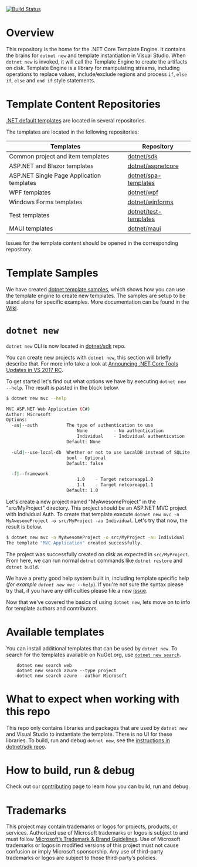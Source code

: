 [![Build Status](https://dev.azure.com/dnceng-public/public/_apis/build/status/dotnet/templating/templating-ci?branchName=main)](https://dev.azure.com/dnceng-public/public/_build/latest?definitionId=24&branchName=main) 

# Overview

This repository is the home for the .NET Core Template Engine. It contains the brains for `dotnet new` and template instantiation in Visual Studio.
When `dotnet new` is invoked, it will call the Template Engine to create the artifacts on disk.
Template Engine is a library for manipulating streams, including operations to replace values, include/exclude 
regions and process `if`, `else if`, `else` and `end if` style statements.

# Template Content Repositories

[.NET default templates](https://docs.microsoft.com/en-us/dotnet/core/tools/dotnet-new-sdk-templates) are located in several repositories.

The templates are located in the following repositories:

| Templates | Repository |
|---|---|
|Common project and item templates|[dotnet/sdk](https://github.com/dotnet/sdk)|
|ASP.NET and Blazor templates|[dotnet/aspnetcore](https://github.com/dotnet/aspnetcore)|
|ASP.NET Single Page Application templates| [dotnet/spa-templates](https://github.com/dotnet/spa-templates)|
|WPF templates|[dotnet/wpf](https://github.com/dotnet/wpf)|
|Windows Forms templates|[dotnet/winforms](https://github.com/dotnet/winforms)|
|Test templates|[dotnet/test-templates](https://github.com/dotnet/test-templates)|
|MAUI templates|[dotnet/maui](https://github.com/dotnet/maui)|

Issues for the template content should be opened in the corresponding repository.

# Template Samples

We have created [dotnet template samples](https://github.com/dotnet/templating/tree/main/dotnet-template-samples), which shows how you can use the template engine to create new templates. The samples are setup to be stand alone for specific examples. 
More documentation can be found in the [Wiki](https://github.com/dotnet/templating/wiki).

# `dotnet new`

`dotnet new` CLI is now located in [dotnet/sdk](https://github.com/dotnet/sdk/tree/main/src/Cli/Microsoft.TemplateEngine.Cli) repo.

You can create new projects with `dotnet new`, this section will briefly describe that. For more info take a look at
[Announcing .NET Core Tools Updates in VS 2017 RC](https://blogs.msdn.microsoft.com/dotnet/2017/02/07/announcing-net-core-tools-updates-in-vs-2017-rc/).

To get started let's find out what options we have by executing `dotnet new --help`. The result is pasted in the block below.

```bash
$ dotnet new mvc --help

MVC ASP.NET Web Application (C#)
Author: Microsoft
Options:
  -au|--auth           The type of authentication to use
                           None          - No authentication
                           Individual    - Individual authentication
                       Default: None

  -uld|--use-local-db  Whether or not to use LocalDB instead of SQLite
                       bool - Optional
                       Default: false

  -f|--framework
                           1.0    - Target netcoreapp1.0
                           1.1    - Target netcoreapp1.1
                       Default: 1.0
```

Let's create a new project named "MyAwesomeProject" in the "src/MyProject" directory. This project should be an ASP.NET MVC project with Individual Auth. To create that template
execute `dotnet new mvc -n MyAwesomeProject -o src/MyProject -au Individual`. Let's try that now, the result is below.

```bash
$ dotnet new mvc -n MyAwesomeProject -o src/MyProject -au Individual
The template "MVC Application" created successfully.
```

The project was successfully created on disk as expected in `src/MyProject`. From here, we can run normal `dotnet` commands like `dotnet restore` and `dotnet build`.

We have a pretty good help system built in, including template specific help (_for example `dotnet new mvc --help`_). If you're not sure the syntax please try that, if you have any difficulties please file a new [issue](https://github.com/dotnet/templating/issues/new).

Now that we've covered the basics of using `dotnet new`, lets move on to info for template authors and contributors.

# Available templates

You can install additional templates that can be used by `dotnet new`. 
To search for the templates available on NuGet.org, use [`dotnet new search`](https://docs.microsoft.com/en-us/dotnet/core/tools/dotnet-new-search).
```
    dotnet new search web
    dotnet new search azure --type project
    dotnet new search azure --author Microsoft
```

# What to expect when working with this repo

This repo only contains libraries and packages that are used by `dotnet new` and Visual Studio to instantiate the template. There is no UI for these libraries. 
To build, run and debug `dotnet new`, see the [instructions in dotnet/sdk repo](https://github.com/dotnet/sdk#how-do-i-build-the-sdk).

# How to build, run & debug

Check out our [contributing](docs/Contributing.md) page to learn how you can build, run and debug.

# Trademarks
This project may contain trademarks or logos for projects, products, or services. Authorized use of Microsoft trademarks or logos is subject to and must follow [Microsoft’s Trademark & Brand Guidelines](https://www.microsoft.com/en-us/legal/intellectualproperty/trademarks). Use of Microsoft trademarks or logos in modified versions of this project must not cause confusion or imply Microsoft sponsorship. Any use of third-party trademarks or logos are subject to those third-party’s policies.

